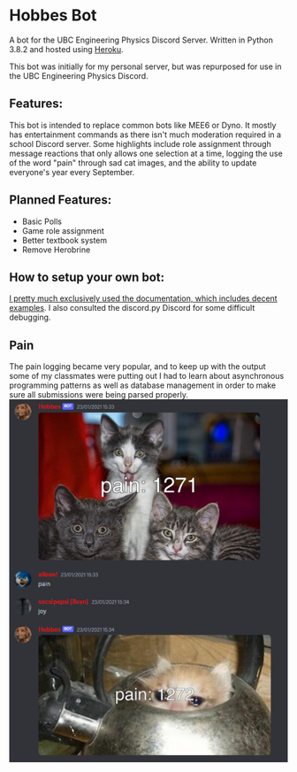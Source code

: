 # Hobbes Bot
A bot for the UBC Engineering Physics Discord Server. Written in Python 3.8.2 and hosted using [Heroku](https://devcenter.heroku.com/).

This bot was initially for my personal server, but was repurposed for use in the UBC Engineering Physics Discord.


## Features:
This bot is intended to replace common bots like MEE6 or Dyno. It mostly has entertainment commands as there isn't much moderation required in a school Discord server. Some highlights include role assignment through message reactions that only allows one selection at a time, logging the use of the word "pain" through sad cat images, and the ability to update everyone's year every September. 

## Planned Features:
- Basic Polls
- Game role assignment
- Better textbook system
- Remove Herobrine

## How to setup your own bot:
[I pretty much exclusively used the documentation, which includes decent examples](https://discordpy.readthedocs.io/en/latest/api.html). I also consulted the discord.py Discord for some difficult debugging.

## Pain
The pain logging became very popular, and to keep up with the output some of my classmates were putting out I had to learn about asynchronous programming patterns as well as database management in order to make sure all submissions were being parsed properly.
![pain](assets/pain.png) 
